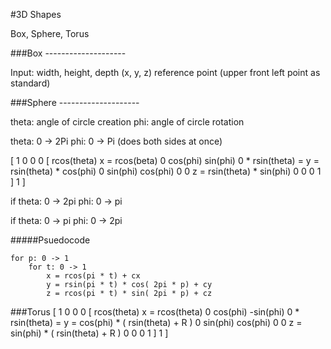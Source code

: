 #3D Shapes

Box, Sphere, Torus

###Box --------------------

Input: 
	width, height, depth
	(x, y, z) reference point (upper front left point as standard)

###Sphere --------------------

theta: angle of circle creation
phi: angle of circle rotation

theta: 0 -> 2Pi
phi: 0 -> Pi (does both sides at once)

[ 1  0         0       0       [ rcos(theta)       x = rcos(beta)
  0 cos(phi) sin(phi)  0    *    rsin(theta)    =  y = rsin(theta) * cos(phi)
  0 sin(phi) cos(phi)  0              0            z = rsin(theta) * sin(phi)
  0  0         0       1 ]            1     ]

if theta: 0 -> 2pi
	phi: 0 -> pi
	
if theta: 0 -> pi
	phi: 0 -> 2pi
	
#####Psuedocode

	for p: 0 -> 1
		for t: 0 -> 1
			x = rcos(pi * t) + cx
			y = rsin(pi * t) * cos( 2pi * p) + cy
		  	z = rcos(pi * t) * sin( 2pi * p) + cz
		
###Torus
[ 1   0          0          0       [  rcos(theta)           x = rcos(theta)
  0  cos(phi)  -sin(phi)    0    *     rsin(theta)     =     y = cos(phi) * ( rsin(theta) + R )
  0  sin(phi)  cos(phi)     0              0                 z = sin(phi) * ( rsin(theta) + R )
  0   0          0          1 ]            1        ]
